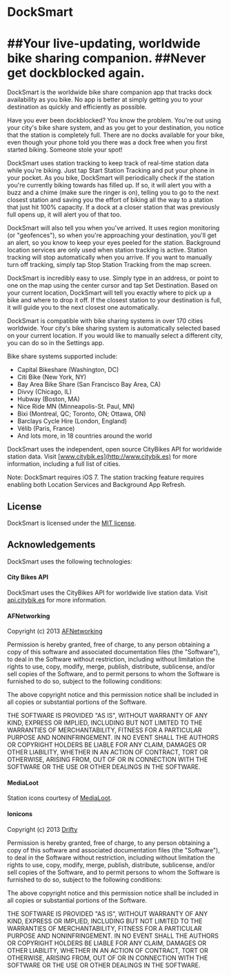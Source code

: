 # DockSmart
##Your live-updating, worldwide bike sharing companion.
##Never get dockblocked again.
====

DockSmart is the worldwide bike share companion app that tracks dock availability as you bike. No app is better at simply getting you to your destination as quickly and efficiently as possible.

Have you ever been dockblocked? You know the problem. You're out using your city's bike share system, and as you get to your destination, you notice that the station is completely full. There are no docks available for your bike, even though your phone told you there was a dock free when you first started biking. Someone stole your spot!

DockSmart uses station tracking to keep track of real-time station data while you're biking. Just tap Start Station Tracking and put your phone in your pocket. As you bike, DockSmart will periodically check if the station you're currently biking towards has filled up. If so, it will alert you with a buzz and a chime (make sure the ringer is on), telling you to go to the next closest station and saving you the effort of biking all the way to a station that just hit 100% capacity. If a dock at a closer station that was previously full opens up, it will alert you of that too.

DockSmart will also tell you when you've arrived. It uses region monitoring (or "geofences"), so when you're approaching your destination, you'll get an alert, so you know to keep your eyes peeled for the station. Background location services are only used when station tracking is active. Station tracking will stop automatically when you arrive. If you want to manually turn off tracking, simply tap Stop Station Tracking from the map screen.

DockSmart is incredibly easy to use. Simply type in an address, or point to one on the map using the center cursor and tap Set Destination. Based on your current location, DockSmart will tell you exactly where to pick up a bike and where to drop it off. If the closest station to your destination is full, it will guide you to the next closest one automatically.

DockSmart is compatible with bike sharing systems in over 170 cities worldwide. Your city's bike sharing system is automatically selected based on your current location. If you would like to manually select a different city, you can do so in the Settings app.

Bike share systems supported include:

- Capital Bikeshare (Washington, DC)
- Citi Bike (New York, NY)
- Bay Area Bike Share (San Francisco Bay Area, CA)
- Divvy (Chicago, IL)
- Hubway (Boston, MA)
- Nice Ride MN (Minneapolis-St. Paul, MN)
- Bixi (Montreal, QC; Toronto, ON; Ottawa, ON)
- Barclays Cycle Hire (London, England)
- Vélib (Paris, France)
- And lots more, in 18 countries around the world

DockSmart uses the independent, open source CityBikes API for worldwide station data. Visit [www.citybik.es](http://www.citybik.es) for more information, including a full list of cities.

Note: DockSmart requires iOS 7. The station tracking feature requires enabling both Location Services and Background App Refresh.

## License

DockSmart is licensed under the [MIT license](http://opensource.org/licenses/MIT).

## Acknowledgements
DockSmart uses the following technologies:

#### City Bikes API
DockSmart uses the CityBikes API for worldwide live station data. Visit [api.citybik.es](http://api.citybik.es) for more information.

#### AFNetworking

Copyright (c) 2013 [AFNetworking](http://afnetworking.com/)

Permission is hereby granted, free of charge, to any person obtaining a copy
of this software and associated documentation files (the "Software"), to deal
in the Software without restriction, including without limitation the rights
to use, copy, modify, merge, publish, distribute, sublicense, and/or sell
copies of the Software, and to permit persons to whom the Software is
furnished to do so, subject to the following conditions:

The above copyright notice and this permission notice shall be included in
all copies or substantial portions of the Software.

THE SOFTWARE IS PROVIDED "AS IS", WITHOUT WARRANTY OF ANY KIND, EXPRESS OR
IMPLIED, INCLUDING BUT NOT LIMITED TO THE WARRANTIES OF MERCHANTABILITY,
FITNESS FOR A PARTICULAR PURPOSE AND NONINFRINGEMENT. IN NO EVENT SHALL THE
AUTHORS OR COPYRIGHT HOLDERS BE LIABLE FOR ANY CLAIM, DAMAGES OR OTHER
LIABILITY, WHETHER IN AN ACTION OF CONTRACT, TORT OR OTHERWISE, ARISING FROM,
OUT OF OR IN CONNECTION WITH THE SOFTWARE OR THE USE OR OTHER DEALINGS IN
THE SOFTWARE.

#### MediaLoot
Station icons courtesy of [MediaLoot](http://medialoot.com).

#### Ionicons

Copyright (c) 2013 [Drifty](http://drifty.com/)

Permission is hereby granted, free of charge, to any person obtaining a copy
of this software and associated documentation files (the "Software"), to deal
in the Software without restriction, including without limitation the rights
to use, copy, modify, merge, publish, distribute, sublicense, and/or sell
copies of the Software, and to permit persons to whom the Software is
furnished to do so, subject to the following conditions:

The above copyright notice and this permission notice shall be included in
all copies or substantial portions of the Software.

THE SOFTWARE IS PROVIDED "AS IS", WITHOUT WARRANTY OF ANY KIND, EXPRESS OR
IMPLIED, INCLUDING BUT NOT LIMITED TO THE WARRANTIES OF MERCHANTABILITY,
FITNESS FOR A PARTICULAR PURPOSE AND NONINFRINGEMENT. IN NO EVENT SHALL THE
AUTHORS OR COPYRIGHT HOLDERS BE LIABLE FOR ANY CLAIM, DAMAGES OR OTHER
LIABILITY, WHETHER IN AN ACTION OF CONTRACT, TORT OR OTHERWISE, ARISING FROM,
OUT OF OR IN CONNECTION WITH THE SOFTWARE OR THE USE OR OTHER DEALINGS IN
THE SOFTWARE.

